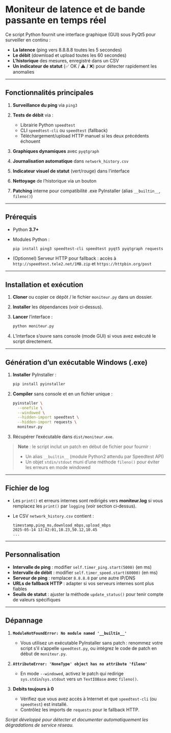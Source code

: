 # Moniteur de latence et de bande passante en temps réel

Ce script Python fournit une interface graphique (GUI) sous PyQt5 pour surveiller en continu :

* **La latence** (ping vers 8.8.8.8 toutes les 5 secondes)
* **Le débit** (download et upload toutes les 60 secondes)
* **L’historique** des mesures, enregistré dans un CSV
* **Un indicateur de statut** (✅ OK / ⚠️ / ❌) pour détecter rapidement les anomalies

---

## Fonctionnalités principales

1. **Surveillance du ping** via `ping3`
2. **Tests de débit** via :

   * Librairie Python `speedtest`
   * CLI `speedtest-cli` ou `speedtest` (fallback)
   * Téléchargement/upload HTTP manuel si les deux précédents échouent
3. **Graphiques dynamiques** avec `pyqtgraph`
4. **Journalisation automatique** dans `network_history.csv`
5. **Indicateur visuel de statut** (vert/rouge) dans l’interface
6. **Nettoyage** de l’historique via un bouton
7. **Patching** interne pour compatibilité .exe PyInstaller (alias `__builtin__`, `fileno()`)

---

## Prérequis

* Python **3.7+**
* Modules Python :

  ```bash
  pip install ping3 speedtest-cli speedtest pyqt5 pyqtgraph requests
  ```
* (Optionnel) Serveur HTTP pour fallback : accès à `http://speedtest.tele2.net/1MB.zip` et `https://httpbin.org/post`

---

## Installation et exécution

1. **Cloner** ou copier ce dépôt / le fichier `moniteur.py` dans un dossier.
2. **Installer** les dépendances (voir ci‑dessus).
3. **Lancer** l’interface :

   ```bash
   python moniteur.py
   ```
4. L’interface s’ouvre sans console (mode GUI) si vous avez exécuté le script directement.

---

## Génération d’un exécutable Windows (.exe)

1. **Installer** PyInstaller :

   ```bash
   pip install pyinstaller
   ```
2. **Compiler** sans console et en un fichier unique :

   ```bash
   pyinstaller \
     --onefile \
     --windowed \
     --hidden-import speedtest \
     --hidden-import requests \
     moniteur.py
   ```
3. Récupérer l’exécutable dans `dist/moniteur.exe`.

> **Note** : le script inclut un patch en début de fichier pour fournir :
>
> * Un alias `__builtin__` (module Python2 attendu par Speedtest API)
> * Un objet `stdin/stdout` muni d’une méthode `fileno()` pour éviter les erreurs en mode windowed

---

## Fichier de log

* Les `print()` et erreurs internes sont redirigés vers **moniteur.log** si vous remplacez les `print()` par `logging` (voir section ci‑dessus).
* Le CSV `network_history.csv` contient :

  ```csv
  timestamp,ping_ms,download_mbps,upload_mbps
  2025-05-14 13:42:01,10.23,50.12,10.45
  ...
  ```

---

## Personnalisation

* **Intervalle de ping** : modifier `self.timer_ping.start(5000)` (en ms)
* **Intervalle de débit** : modifier `self.timer_speed.start(60000)` (en ms)
* **Serveur de ping** : remplacer `8.8.8.8` par une autre IP/DNS
* **URLs de fallback HTTP** : adapter si vos serveurs internes sont plus fiables
* **Seuils de statut** : ajuster la méthode `update_status()` pour tenir compte de valeurs spécifiques

---

## Dépannage

1. **`ModuleNotFoundError: No module named '__builtin__'`**

   * Vous utilisez un exécutable PyInstaller sans patch : renommez votre script s’il s’appelle `speedtest.py`, ou intégrez le code de patch en début de `moniteur.py`.

2. **`AttributeError: 'NoneType' object has no attribute 'fileno'`**

   * En mode `--windowed`, activez le patch qui redirige `sys.stdin`/`sys.stdout` vers un `TextIOBase` avec `fileno()`.

3. **Debits toujours à 0**

   * Vérifiez que vous avez accès à Internet et que `speedtest-cli` (ou `speedtest`) est installé.
   * Contrôlez les imports de `requests` pour le fallback HTTP.



*Script développé pour détecter et documenter automatiquement les dégradations de service réseau.*
